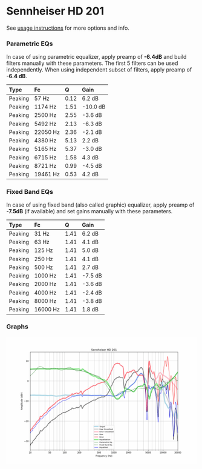 # Sennheiser HD 201
See [usage instructions](https://github.com/jaakkopasanen/AutoEq#usage) for more options and info.

### Parametric EQs
In case of using parametric equalizer, apply preamp of **-6.4dB** and build filters manually
with these parameters. The first 5 filters can be used independently.
When using independent subset of filters, apply preamp of **-6.4 dB**.

| Type    | Fc       |    Q | Gain     |
|:--------|:---------|:-----|:---------|
| Peaking | 57 Hz    | 0.12 | 6.2 dB   |
| Peaking | 1174 Hz  | 1.51 | -10.0 dB |
| Peaking | 2500 Hz  | 2.55 | -3.6 dB  |
| Peaking | 5492 Hz  | 2.13 | -6.3 dB  |
| Peaking | 22050 Hz | 2.36 | -2.1 dB  |
| Peaking | 4380 Hz  | 5.13 | 2.2 dB   |
| Peaking | 5165 Hz  | 5.37 | -3.0 dB  |
| Peaking | 6715 Hz  | 1.58 | 4.3 dB   |
| Peaking | 8721 Hz  | 0.99 | -4.5 dB  |
| Peaking | 19461 Hz | 0.53 | 4.2 dB   |

### Fixed Band EQs
In case of using fixed band (also called graphic) equalizer, apply preamp of **-7.5dB**
(if available) and set gains manually with these parameters.

| Type    | Fc       |    Q | Gain    |
|:--------|:---------|:-----|:--------|
| Peaking | 31 Hz    | 1.41 | 6.2 dB  |
| Peaking | 63 Hz    | 1.41 | 4.1 dB  |
| Peaking | 125 Hz   | 1.41 | 5.0 dB  |
| Peaking | 250 Hz   | 1.41 | 4.1 dB  |
| Peaking | 500 Hz   | 1.41 | 2.7 dB  |
| Peaking | 1000 Hz  | 1.41 | -7.5 dB |
| Peaking | 2000 Hz  | 1.41 | -3.6 dB |
| Peaking | 4000 Hz  | 1.41 | -2.4 dB |
| Peaking | 8000 Hz  | 1.41 | -3.8 dB |
| Peaking | 16000 Hz | 1.41 | 1.8 dB  |

### Graphs
![](./Sennheiser%20HD%20201.png)